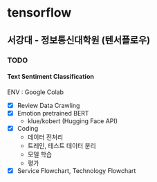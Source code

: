 # tensorflow
서강대 - 정보통신대학원 (텐서플로우)
---

### TODO
#### Text Sentiment Classification

ENV : Google Colab

- [X] Review Data Crawling   
- [X] Emotion pretrained BERT
  - klue/kobert (Hugging Face API)
- [X] Coding  
  - 데이터 전처리
  - 트레인, 테스트 데이터 분리
  - 모델 학습 
  - 평가
- [X] Service Flowchart, Technology Flowchart  